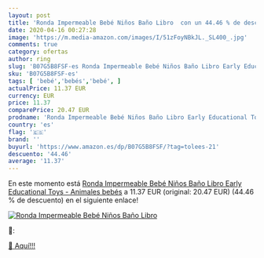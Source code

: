 ```yaml
---
layout: post
title: 'Ronda Impermeable Bebé Niños Baño Libro  con un 44.46 % de descuento'
date: 2020-04-16 00:27:28
image: 'https://m.media-amazon.com/images/I/51zFoyNBkJL._SL400_.jpg'
comments: true
category: ofertas
author: ring
slug: 'B07G5B8FSF-es Ronda Impermeable Bebé Niños Baño Libro Early Educational...'
sku: 'B07G5B8FSF-es'
tags: [ 'bebé','bebés','bebé', ]
actualPrice: 11.37 EUR
currency: EUR
price: 11.37
comparePrice: 20.47 EUR
prodname: 'Ronda Impermeable Bebé Niños Baño Libro Early Educational Toys - Animales bebés'
country: 'es'
flag: '🇪🇸'
brand: ''
buyurl: 'https://www.amazon.es/dp/B07G5B8FSF/?tag=tolees-21'
descuento: '44.46'
average: '11.37'
---
```


En este momento está [Ronda Impermeable Bebé Niños Baño Libro Early Educational Toys - Animales bebés](https://www.amazon.es/dp/B07G5B8FSF/?tag=tolees-21) a 11.37 EUR (original: 20.47 EUR) (44.46 %  de descuento) en el siguiente enlace!

[![Ronda Impermeable Bebé Niños Baño Libro ](https://m.media-amazon.com/images/I/51zFoyNBkJL._SL400_.jpg)](https://www.amazon.es/dp/B07G5B8FSF/?tag=tolees-21)

🔎:


[🛒 Aquí!!!](https://www.amazon.es/dp/B07G5B8FSF/?tag=tolees-21)
